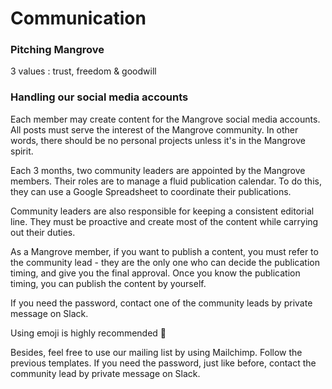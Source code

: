 # Communication

### Pitching Mangrove

3 values : trust, freedom & goodwill


### Handling our social media accounts

Each member may create content for the Mangrove social media accounts. All posts must serve the interest of the Mangrove community. In other words, there should be no personal projects unless it's in the Mangrove spirit.

Each 3 months, two community leaders are appointed by the Mangrove members. Their roles are to manage a fluid publication calendar. To do this, they can use a Google Spreadsheet to coordinate their publications.

Community leaders are also responsible for keeping a consistent editorial line. They must be proactive and create most of the content while carrying out their duties.

As a Mangrove member, if you want to publish a content, you must refer to the community lead - they are the only one who can decide the publication timing, and give you the final approval. Once you know the publication timing, you can publish the content by yourself.

If you need the password, contact one of the community leads by private message on Slack.

Using emoji is highly recommended 💙

Besides, feel free to use our mailing list by using Mailchimp. Follow the previous templates. If you need the password, just like before, contact the community lead by private message on Slack.



